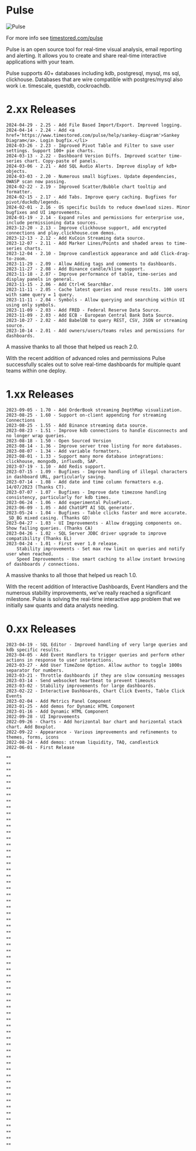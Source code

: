 # Pulse

![Pulse](/multi-chart3-dark.jpg)

For more info see [timestored.com/pulse](http://timestored.com/pulse "timestored.com/pulse")

Pulse is an open source tool for real-time visual analysis, email reporting and alerting.
It allows you to create and share real-time interactive applications with your team.

Pulse supports 40+ databases including kdb, postgresql, mysql, ms sql, clickhouse. 
Databases that are wire compatible with postgres/mysql also work i.e. timescale, questdb, cockroachdb.

# 2.xx Releases

	2024-04-29 - 2.25 - Add File Based Import/Export. Improved logging.
	2024-04-14 - 2.24 - Add <a href='https://www.timestored.com/pulse/help/sankey-diagram'>Sankey Diagram</a>. Login bugfix.</li>
    2024-03-26 - 2.23 - Improved Pivot Table and Filter to save user settings. Support 100+ pie charts.
    2024-03-13 - 2.22 - Dashboard Version Diffs. Improved scatter time-series chart. Copy-paste of panels.
    2024-03-06 - 2.21 - Add SQL Audio Alerts. Improve display of kdb+ objects.
    2024-03-03 - 2.20 - Numerous small bigfixes. Update dependencies, OWASP scan now passing.
    2024-02-22 - 2.19 - Improved Scatter/Bubble chart tooltip and formatter.
    2024-02-15 - 2.17 - Add Tabs. Improve query caching. Bugfixes for pivot/duckdb/legends.
    2024-02-01 - 2.16 - OS specific builds to reduce download sizes. Minor bugfixes and UI improvements.
    2024-01-19 - 2.14 - Expand roles and permissions for enterprise use, include permissioning data sources.
    2023-12-20 - 2.13 - Improve clickhouse support, add encrypted connections and play.clickhouse.com demos.
    2023-12-13 - 2.12 - Add KuCoin Streaming data source.
    2023-12-07 - 2.11 - Add Marker Lines/Points and shaded areas to time-series charts.
    2023-12-04 - 2.10 - Improve candlestick appearance and add Click-drag-to-zoom.
    2023-11-29 - 2.09 - Allow Adding tags and comments to dashboards.
    2023-11-27 - 2.08 - Add Binance candle/kline support.
    2023-11-18 - 2.07 - Improve performance of table, time-series and display panels in general.
    2023-11-15 - 2.06 - Add Ctrl+K SearchBar.
    2023-11-11 - 2.05 - Cache latest queries and reuse results. 100 users with same query = 1 query.
    2023-11-11 - 2.04 - Symbols - Allow querying and searching within UI using only symbols.
    2023-11-09 - 2.03 - Add FRED - Federal Reserve Data Source.
    2023-11-09 - 2.03 - Add ECB - European Central Bank Data Source.
    2023-10-27 - 2.02 - Add BabelDB to query REST, CSV, JSON or streaming source.
    2023-10-14 - 2.01 - Add owners/users/teams roles and permissions for dashboards.

A massive thanks to all those that helped us reach 2.0.

With the recent addition of advanced roles and permissions Pulse successfully scales out to solve real-time dashboards for multiple quant teams within one deploy.

# 1.xx Releases

    2023-09-05 - 1.70 - Add OrderBook streaming DepthMap visualization.
    2023-08-25 - 1.60 - Support on-client appending for streaming Connections
    2023-08-25 - 1.55 - Add Binance streaming data source.
    2023-08-23 - 1.51 - Improve kdb connections to handle disconnects and no longer wrap queries.
    2023-08-18 - 1.50 - Open Sourced Version
    2023-08-14 - 1.36 - Improve server tree listing for more databases.
    2023-08-07 - 1.34 - Add variable formatters.
    2023-08-01 - 1.33 - Support many more database integrations: clickhouse, mongodb, influxdb, SAP.
    2023-07-19 - 1.10 - Add Redis support.
    2023-07-15 - 1.09 - Bugfixes - Improve handling of illegal characters in dashboard URL, particularly saving.
    2023-07-14 - 1.08 - Add date and time column formatters e.g. 14/07/2023 (Thanks CT).
    2023-07-07 - 1.07 - Bugfixes - Improve date timezone handling consistency, particularly for kdb times.
    2023-06-24 - 1.06 - Add experimental PulsePivot.
    2023-06-09 - 1.05 - Add ChatGPT AI SQL generator.
    2023-05-24 - 1.04 - Bugfixes - Table clicks faster and more accurate. _SD_BG mixed casing. (Thanks GD)
    2023-04-27 - 1.03 - UI Improvements - Allow dragging components on. Show failing queries. (Thanks CA)
    2023-04-26 - 1.02 - SQL Server JDBC driver upgrade to improve compatibility (Thanks EL)
    2023-04-24 - 1.01 - First ever 1.0 release.
        Stability improvements - Set max row limit on queries and notify user when reached.
        Speed Improvements - Use smart caching to allow instant browsing of dashboards / connections.

A massive thanks to all those that helped us reach 1.0.

With the recent addition of Interactive Dashboards, Event Handlers and the numerous stability improvements, we've really reached a significant milestone. Pulse is solving the real-time interactive app problem that we initially saw quants and data analysts needing.

# 0.xx Releases

    2023-04-19 - SQL Editor - Improved handling of very large queries and kdb specific results.
    2023-04-05 - Add Event Handlers to trigger queries and perform other actions in response to user interactions.
    2023-03-27 - Add User TimeZone Option. Allow author to toggle 1000s separator for numbers.
    2023-03-21 - Throttle dashboards if they are slow consuming messages
    2023-03-14 - Send websocket heartbeat to prevent timeouts
    2023-03-02 - Stability improvements for large dashboards.
    2023-02-22 - Interactive Dashboards, Chart Click Events, Table Click Events
    2023-02-04 - Add Metrics Panel Component
    2023-01-25 - Add demos for Dynamic HTML Component
    2023-01-16 - Add Dynamic HTML Component 
	2022-09-28 - UI Improvements
    2022-09-26 - Charts - Add horizontal bar chart and horizontal stack chart. Add Boxplot.
    2022-09-22 - Appearance - Various improvements and refinements to themes, forms, icons
    2022-08-24 - Add demos: stream liquidity, TAQ, candlestick
    2022-06-01 - First Release
""  
""  
""  
""  
""  
""  
""  
""  
""  
""  
""  
""  
""  
""  
""  
""  
""  
""  
""  
""  
""  
""  
""  
""  
""  
""  
""  
""  
""  
""  
""  
""  
""  
""  
""  
""  
""  
""  
""  
""  
""  
""  
""  
""  
""  
""  
""  
""  
""  
""  
""  
""  
""  
""  
""  
""  
""  
""  
""  
""  
""  
""  
""  
